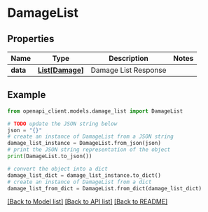 # DamageList


## Properties

Name | Type | Description | Notes
------------ | ------------- | ------------- | -------------
**data** | [**List[Damage]**](Damage.md) | Damage List Response | 

## Example

```python
from openapi_client.models.damage_list import DamageList

# TODO update the JSON string below
json = "{}"
# create an instance of DamageList from a JSON string
damage_list_instance = DamageList.from_json(json)
# print the JSON string representation of the object
print(DamageList.to_json())

# convert the object into a dict
damage_list_dict = damage_list_instance.to_dict()
# create an instance of DamageList from a dict
damage_list_from_dict = DamageList.from_dict(damage_list_dict)
```
[[Back to Model list]](../README.md#documentation-for-models) [[Back to API list]](../README.md#documentation-for-api-endpoints) [[Back to README]](../README.md)


